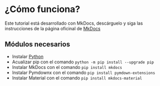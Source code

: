 # ¿Cómo funciona?

Este tutorial está desarrollado con MkDocs, descárguelo y siga las instrucciones de la página oficinal de [MkDocs](https://www.mkdocs.org/)

## Módulos necesarios

* Instalar [Python](https://www.python.org/)
* Acualizar pip con el comando `python -m pip install --upgrade pip`
* Instalar MkDocs con el comando `pip install mkdocs`
* Instalar Pymdownx con el comando `pip install pymdown-extensions`
* Instalar Material con el comando `pip install mkdocs-material`
